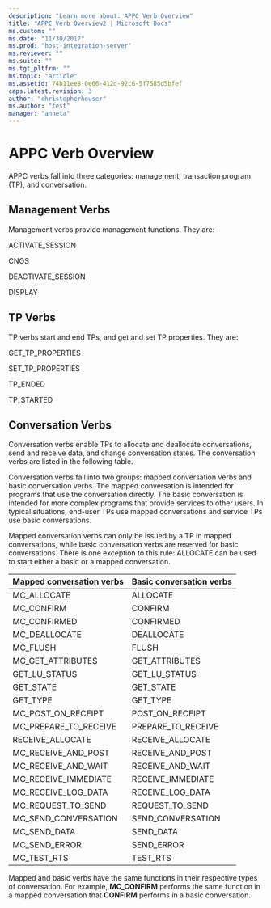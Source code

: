```yaml
---
description: "Learn more about: APPC Verb Overview"
title: "APPC Verb Overview2 | Microsoft Docs"
ms.custom: ""
ms.date: "11/30/2017"
ms.prod: "host-integration-server"
ms.reviewer: ""
ms.suite: ""
ms.tgt_pltfrm: ""
ms.topic: "article"
ms.assetid: 74b11ee8-0e66-412d-92c6-5f7585d5bfef
caps.latest.revision: 3
author: "christopherhouser"
ms.author: "test"
manager: "anneta"
---
```

# APPC Verb Overview
APPC verbs fall into three categories: management, transaction program (TP), and conversation.  
  
## Management Verbs  
 Management verbs provide management functions. They are:  
  
 ACTIVATE_SESSION  
  
 CNOS  
  
 DEACTIVATE_SESSION  
  
 DISPLAY  
  
## TP Verbs  
 TP verbs start and end TPs, and get and set TP properties. They are:  
  
 GET_TP_PROPERTIES  
  
 SET_TP_PROPERTIES  
  
 TP_ENDED  
  
 TP_STARTED  
  
## Conversation Verbs  
 Conversation verbs enable TPs to allocate and deallocate conversations, send and receive data, and change conversation states. The conversation verbs are listed in the following table.  
  
 Conversation verbs fall into two groups: mapped conversation verbs and basic conversation verbs. The mapped conversation is intended for programs that use the conversation directly. The basic conversation is intended for more complex programs that provide services to other users. In typical situations, end-user TPs use mapped conversations and service TPs use basic conversations.  
  
 Mapped conversation verbs can only be issued by a TP in mapped conversations, while basic conversation verbs are reserved for basic conversations. There is one exception to this rule: ALLOCATE can be used to start either a basic or a mapped conversation.  
  
|Mapped conversation verbs|Basic conversation verbs|  
|-------------------------------|------------------------------|  
|MC_ALLOCATE|ALLOCATE|  
|MC_CONFIRM|CONFIRM|  
|MC_CONFIRMED|CONFIRMED|  
|MC_DEALLOCATE|DEALLOCATE|  
|MC_FLUSH|FLUSH|  
|MC_GET_ATTRIBUTES|GET_ATTRIBUTES|  
|GET_LU_STATUS|GET_LU_STATUS|  
|GET_STATE|GET_STATE|  
|GET_TYPE|GET_TYPE|  
|MC_POST_ON_RECEIPT|POST_ON_RECEIPT|  
|MC_PREPARE_TO_RECEIVE|PREPARE_TO_RECEIVE|  
|RECEIVE_ALLOCATE|RECEIVE_ALLOCATE|  
|MC_RECEIVE_AND_POST|RECEIVE_AND_POST|  
|MC_RECEIVE_AND_WAIT|RECEIVE_AND_WAIT|  
|MC_RECEIVE_IMMEDIATE|RECEIVE_IMMEDIATE|  
|MC_RECEIVE_LOG_DATA|RECEIVE_LOG_DATA|  
|MC_REQUEST_TO_SEND|REQUEST_TO_SEND|  
|MC_SEND_CONVERSATION|SEND_CONVERSATION|  
|MC_SEND_DATA|SEND_DATA|  
|MC_SEND_ERROR|SEND_ERROR|  
|MC_TEST_RTS|TEST_RTS|  
  
 Mapped and basic verbs have the same functions in their respective types of conversation. For example, **MC_CONFIRM** performs the same function in a mapped conversation that **CONFIRM** performs in a basic conversation.
